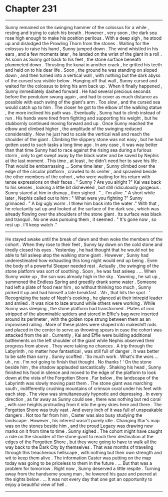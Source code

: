 
# Chapter 231


---

Sunny remained on the swinging hammer of the colossus for a while , resting and trying to catch his breath . However , very soon , the dark sea rose high enough to make his position perilous .
With a deep sigh , he stood up and dislodged the Prowling Thorn from the stones . Waiting for the colossus to raise his hand , Sunny jumped down . The wind whistled in his ears , and a few moments later , he landed on the wrist of the giant in a roll . As soon as Sunny got back to his feet , the stone surface beneath plummeted down .
Thrusting the kunai in another crack , he gritted his teeth and held on to his dear life . Soon , the ground he was standing on sloped down , and then turned into a vertical wall , with nothing but the dark abyss of the cursed sea visible below . Hanging off that wall , Sunny cursed and waited for the colossus to bring his arm back up .
When it finally happened , Sunny immediately dashed forward . He had several precious seconds before the pendulum swung again , and had to cover as much distance as possible with each swing of the giant's arm .
Too slow , and the cursed sea would catch up to him .
The closer he got to the elbow of the walking statue , the more inclined his path was . Eventually , Sunny had to climb instead of run . His hands were tired from fighting and supporting his weight , but he stubbornly continued moving forward and up .
Once Sunny reached the elbow and climbed higher , the amplitude of the swinging reduced considerably . Now he just had to scale the vertical wall and reach the shoulder of the giant .
Climbing the slippery stone was not easy , but he had gotten used to such tasks a long time ago . In any case , it was way better than that time Sunny had to race against the rising sea during a furious storm , only to get swept away by the black water and be saved by Nephis at the last moment .
This time , at least , he didn't need her to save his life .
That would be embarrassing ...
Some time later , Sunny climbed over the edge of the circular platform , crawled to its center , and sprawled beside the other members of the cohort , who were waiting for his return with tense expressions on their faces .
" Sunny ? Are you alright ?"
Kai was back to his senses , looking a little bit disheveled , but still ridiculously gorgeous . Sunny stared at him in dismay , then sighed .
"... I'm alive ."
A short while later , Nephis called out to him :
" What were you fighting ?"
Sunny grimaced .
" A big ugly worm . I threw him back into the water ."
With that , he reluctantly sat up and looked at the surface of the dark sea , which was already flowing over the shoulders of the stone giant .
Its surface was black and tranquil . No one was pursuing them , it seemed .
" It's gone now , so rest up . I'll keep watch ."
***
He stayed awake until the break of dawn and then woke the members of the cohort . When they rose to their feet , Sunny lay down on the cold stone and tiredly closed his eyes .
Yesterday , he had thought that he would not be able to fall asleep atop the walking stone giant . However , Sunny had underestimated how exhausting this long night would end up being . Even the body of a powerful Sleeper needed rest .
Actually , the swinging of the stone platform was sort of soothing . Soon , he was fast asleep .
… When Sunny woke up , the sun was already high in the sky . Yawning , he sat up , summoned the Endless Spring and greedily drank some water . Someone had left a plate of food near him , so without thinking too much , Sunny picked it up and had himself a late breakfast .
'Ah , that hits the spot . '
Recognizing the taste of Neph's cooking , he glanced at their intrepid leader and smiled .
It was nice to laze around while others were working .
While Sunny was sleeping , the stone platform had transformed . Plates of iron stripped of the abominable spiders and stored in Effie's bag were inserted around its perimeter , with the golden rope strung between them as an improvised railing . More of these plates were shaped into makeshift rods and placed in the center to serve as throwing spears in case the cohort was attacked from the air .
Currently , Kai and Effie were building additional battlements on the left shoulder of the giant while Nephis observed their progress from above .
They were taking no chances . A trip through the Labyrinth , no matter how fantastical , was still full of danger . It was better to be safe than sorry .
Sunny scoffed .
'So much work . What's the wors … uh , no . I'm not going to finish that thought . No thanks ! '
On the stone beside him , the shadow applauded sarcastically .
Shaking his head , Sunny finished his food in silence and moved to the edge of the platform to look down at the vista of the Forgotten Shore .
Far below , the landscape of the Labyrinth was slowly moving past them . The stone giant was marching south , indifferently crushing mountains of crimson coral under his feet with each step . The view was simultaneously hypnotic and depressing .
In every direction , as far away as Sunny could see , there was nothing but red coral , with rare heights protruding from it into the grey skies here and there . The Forgotten Shore was truly vast .
And every inch of it was full of unspeakable dangers .
Not too far from him , Caster was also busy studying the landscape . However , his interest wasn't purely idle . Changing Star's map was on the stones beside him , and the proud Legacy was drawing new marks on it from time to time .
Sunny sighed .
The cohort might have caught a ride on the shoulder of the stone giant to reach their destination at the edges of the Forgotten Shore , but they were going to have to walk all the way back to the Dark City by themselves .
That was months of traveling through this treacherous hellscape , with nothing but their own strength and wit to keep them alive . The information Caster was putting on the map today was going to be priceless to them in the future .
… But that was a problem for tomorrow .
Right now , Sunny deserved a little respite .
Turning away from the handsome young man , he lowered his gaze and peered at the sights below .
... It was not every day that one got an opportunity to enjoy a beautiful view of hell .

---

